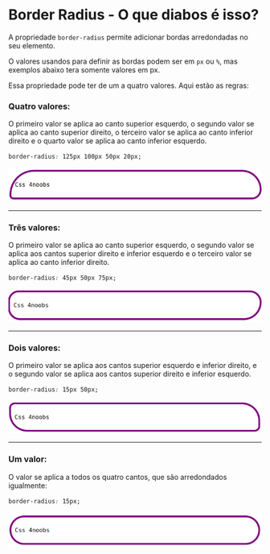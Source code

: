 # Border Radius - O que diabos é isso?

A propriedade `border-radius` permite adicionar bordas arredondadas no seu elemento.

O valores usandos para definir as bordas podem ser em `px` ou `%`, mas exemplos abaixo tera somente valores em px.

Essa propriedade pode ter de um a quatro valores. Aqui estão as regras:

### Quatro valores:

O primeiro valor se aplica ao canto superior esquerdo, o segundo valor se aplica ao canto superior direito, o terceiro valor se aplica ao canto inferior direito e o quarto valor se aplica ao canto inferior esquerdo.

```css
border-radius: 125px 100px 50px 20px;
```

<img src="../img/border-radius/border_radius_4_valores.png"><br>

---

### Três valores:

O primeiro valor se aplica ao canto superior esquerdo, o segundo valor se aplica aos cantos superior direito e inferior esquerdo e o terceiro valor se aplica ao canto inferior direito.

```css
border-radius: 45px 50px 75px;
```

<img src="../img/border-radius/border_radius_3_valores.png"><br>

---

### Dois valores:

O primeiro valor se aplica aos cantos superior esquerdo e inferior direito, e o segundo valor se aplica aos cantos superior direito e inferior esquerdo.

```css
border-radius: 15px 50px;
```

<img src="../img/border-radius/border_radius_2_valores.png"><br>

---

### Um valor:

O valor se aplica a todos os quatro cantos, que são arredondados igualmente:

```css
border-radius: 15px;
```

<img src="../img/border-radius/border_radius_1_valor.png"><br>
